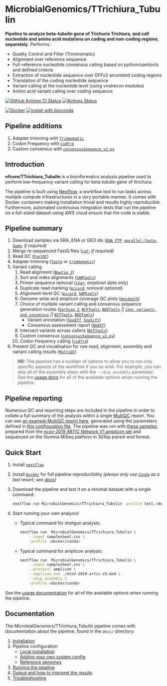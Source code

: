 # MicrobialGenomics/TTrichiura_Tubulin

**Pipeline to analyze beta-tubulin gene of Trichuris Trichiura, and call nucleotide and amino acid mutations on coding and non-coding regions, separately**.
Performs:
- Quality Control and Filter (Trimmomatic)
- Alignment over reference sequence
- Full-reference nucleotide consensus calling based on python/samtools and defined criteria
- Extraction of nucleotide sequence over GFFv2 annotated coding regions
- Translation of the coding nucleotide sequence
- Variant calling at the nucleotide level (using viralrecon modules)
- Amino acid variant calling over coding sequence

[![GitHub Actions CI Status](https://github.com/MicrobialGenomics/TTrichiura_Tubulin/workflows/nf-core%20CI%20amplicon/badge.svg)](https://github.com/MicrobialGenomics/TTrichiura_Tubulin/actions)
[![Actions Status](https://github.com/MicrobialGenomics/TTrichiura_Tubulin/workflows/nf-core%20linting/badge.svg)](https://github.com/MicrobialGenomics/TTrichiura_Tubulin/actions)

[![Docker](https://img.shields.io/docker/automated/microbialgenomics/TTrichiura_Tubulin.svg)](https://hub.docker.com/r/microbialgenomics/TTrichiura_Tubulin)
[![install with bioconda](https://img.shields.io/badge/install%20with-bioconda-brightgreen.svg)](http://bioconda.github.io/)

## Pipeline additions

1. Adapter trimming with [`Trimmomatic`](http://www.usadellab.org/cms/index.php?page=trimmomatic)
2. Codon Frequency with [`CodFrq`](https://github.com/hivdb/codfreq)
3. Custom consensus with [`consensusSequence_v2.py`](bin/consensusSequence_v2.py)

## Introduction

**nfcore/TTrichiura_Tubulin** is a bioinformatics analysis pipeline used to perform low-frequency variant calling for beta tubulin gene of ttrichura. 

The pipeline is built using [Nextflow](https://www.nextflow.io), a workflow tool to run tasks across multiple compute infrastructures in a very portable manner. It comes with Docker containers making installation trivial and results highly reproducible. Furthermore, automated continuous integration tests that run the pipeline on a full-sized dataset using AWS cloud ensure that the code is stable.

## Pipeline summary

1. Download samples via SRA, ENA or GEO ids ([`ENA FTP`](https://ena-docs.readthedocs.io/en/latest/retrieval/file-download.html), [`parallel-fastq-dump`](https://github.com/rvalieris/parallel-fastq-dump); *if required*)
2. Merge re-sequenced FastQ files ([`cat`](http://www.linfo.org/cat.html); *if required*)
3. Read QC ([`FastQC`](https://www.bioinformatics.babraham.ac.uk/projects/fastqc/))
4. Adapter trimming ([`fastp`](https://github.com/OpenGene/fastp) or [`trimmomatic`](http://www.usadellab.org/cms/index.php?page=trimmomatic))
5. Variant calling
    1. Read alignment ([`Bowtie 2`](http://bowtie-bio.sourceforge.net/bowtie2/index.shtml))
    2. Sort and index alignments ([`SAMtools`](https://sourceforge.net/projects/samtools/files/samtools/))
    3. Primer sequence removal ([`iVar`](https://github.com/andersen-lab/ivar); *amplicon data only*)
    4. Duplicate read marking ([`picard`](https://broadinstitute.github.io/picard/); *removal optional*)
    5. Alignment-level QC ([`picard`](https://broadinstitute.github.io/picard/), [`SAMtools`](https://sourceforge.net/projects/samtools/files/samtools/))
    6. Genome-wide and amplicon coverage QC plots ([`mosdepth`](https://github.com/brentp/mosdepth/))
    7. Choice of multiple variant calling and consensus sequence generation routes ([`VarScan 2`](http://dkoboldt.github.io/varscan/), [`BCFTools`](http://samtools.github.io/bcftools/bcftools.html), [`BEDTools`](https://github.com/arq5x/bedtools2/) *||* [`iVar variants and consensus`](https://github.com/andersen-lab/ivar) *||* [`BCFTools`](http://samtools.github.io/bcftools/bcftools.html), [`BEDTools`](https://github.com/arq5x/bedtools2/))
        * Variant annotation ([`SnpEff`](http://snpeff.sourceforge.net/SnpEff.html), [`SnpSift`](http://snpeff.sourceforge.net/SnpSift.html))
        * Consensus assessment report ([`QUAST`](http://quast.sourceforge.net/quast))
    8. Intersect variants across callers ([`BCFTools`](http://samtools.github.io/bcftools/bcftools.html))
    9. Custom consensus ([`consensusSequence_v2.py`](bin/consensusSequence_v2.py))
    10. Codon frequency calling ([`codfrq`](https://github.com/hivdb/codfreq))
6. Present QC and visualisation for raw read, alignment, assembly and variant calling results ([`MultiQC`](http://multiqc.info/))

> **NB:** The pipeline has a number of options to allow you to run only specific aspects of the workflow if you so wish.
For example, you can skip all of the assembly steps with the `--skip_assembly` parameter.
See the [usage docs](docs/usage.md) for all of the available options when running the pipeline.

## Pipeline reporting

Numerous QC and reporting steps are included in the pipeline in order to collate a full summary of the analysis within a single [MultiQC](https://multiqc.info/) report. You can see [an example MultiQC report here](https://raw.githack.com/MicrobialGenomics/viralrecon/master/docs/html/multiqc_report.html), generated using the parameters defined in [this configuration file](https://github.com/nf-core/viralrecon/blob/master/conf/test_full.config). The pipeline was run with [these samples](https://zenodo.org/record/3735111), prepared from the [ncov-2019 ARTIC Network V1 amplicon set](https://artic.network/ncov-2019) and sequenced on the Illumina MiSeq platform in 301bp paired-end format.

## Quick Start

1. Install [`nextflow`](https://nf-co.re/usage/installation)

2. Install [`Docker`](https://docs.docker.com/engine/installation/) for full pipeline reproducibility _(please only use [`Conda`](https://conda.io/miniconda.html) as a last resort; see [docs](https://nf-co.re/usage/configuration#basic-configuration-profiles))_

3. Download the pipeline and test it on a minimal dataset with a single command:

    ```bash
    nextflow run MicrobialGenomics/TTrichiura_Tubulin -profile test,<docker/conda>
    ```

4. Start running your own analysis!

    * Typical command for shotgun analysis:

        ```bash
        nextflow run  MicrobialGenomics/TTrichiura_Tubulin \
            --input samplesheet.csv \
            -profile <docker/conda>
        ```

    * Typical command for amplicon analysis:

        ```bash
        nextflow run  MicrobialGenomics/TTrichiura_Tubulin \
            --input samplesheet.csv \
            --protocol amplicon \
            --amplicon_bed ./nCoV-2019.artic.V3.bed \
            --skip_assembly \
            -profile <docker/conda>
        ```

See the [usage documentation](docs/usage.md) for all of the available options when running the pipeline.

## Documentation

The  MicrobialGenomics/TTrichiura_Tubulin pipeline comes with documentation about the pipeline, found in the `docs/` directory:

1. [Installation](https://nf-co.re/usage/installation)
2. Pipeline configuration
    * [Local installation](https://nf-co.re/usage/local_installation)
    * [Adding your own system config](https://nf-co.re/usage/adding_own_config)
    * [Reference genomes](docs/usage.md#reference-genomes)
3. [Running the pipeline](docs/usage.md)
4. [Output and how to interpret the results](docs/output.md)
5. [Troubleshooting](https://nf-co.re/usage/troubleshooting)
